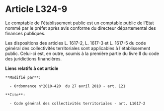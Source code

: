 # Article L324-9

Le comptable de l'établissement public est un comptable public de l'Etat nommé par le préfet après avis conforme du directeur
départemental des finances publiques.

Les dispositions des articles L. 1617-2, L. 1617-3 et L. 1617-5 du code général des collectivités territoriales sont
applicables à l'établissement public. Celui-ci est, en outre, soumis à la première partie du livre II du code des
juridictions financières.

**Liens relatifs à cet article**

	**Modifié par**:

	  - Ordonnance n°2010-420  du 27 avril 2010 - art. 121

	**Cite**:

	  - Code général des collectivités territoriales - art. L1617-2
